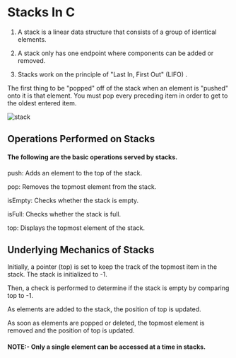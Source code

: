 # Stacks In C

1. A stack is a linear data structure that consists of a group of identical elements.

2. A stack only has one endpoint where components can be added or removed.

3. Stacks work on the principle of "Last In, First Out" (LIFO) .

 The first thing to be "popped" off of the stack when an element is "pushed" onto it is that element. You must pop every preceding item in order to get to the oldest entered item.



![stack](https://user-images.githubusercontent.com/124857399/234071180-48a84366-70a9-44a0-9d4e-f5a66478f587.png)



## Operations Performed on Stacks

#### The following are the basic operations served by stacks.

push: Adds an element to the top of the stack.

pop: Removes the topmost element from the stack.

isEmpty: Checks whether the stack is empty.

isFull: Checks whether the stack is full.

top: Displays the topmost element of the stack.


## Underlying Mechanics of Stacks

Initially, a pointer (top) is set to keep the track of the topmost item in the stack. The stack is initialized to -1.

Then, a check is performed to determine if the stack is empty by comparing top to -1.

As elements are added to the stack, the position of top is updated.

As soon as elements are popped or deleted, the topmost element is removed and the position of top is updated.

#### NOTE:- Only a single element can be accessed at a time in stacks.
